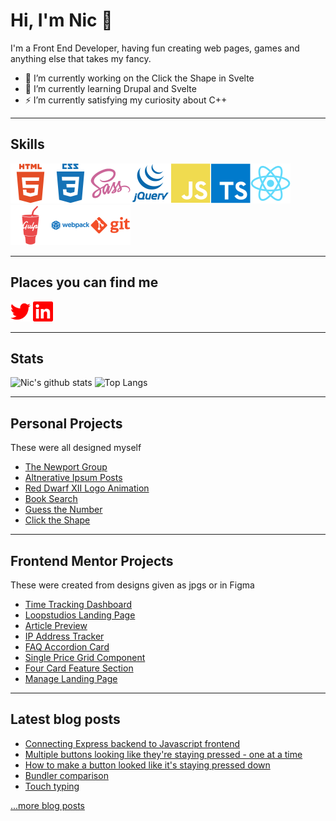 # Hi, I'm Nic 👋

I'm a Front End Developer, having fun creating web pages, games and anything else that takes my fancy.

- 🔭 I’m currently working on the Click the Shape in Svelte
- 🌱 I’m currently learning Drupal and Svelte
- ⚡ I’m currently satisfying my curiosity about C++

---

## Skills

<img height="64" alt="HTML5" src="https://raw.githubusercontent.com/devicons/devicon/master/icons/html5/html5-plain-wordmark.svg" /><img height="64" alt="CSS3" src="https://raw.githubusercontent.com/devicons/devicon/master/icons/css3/css3-plain-wordmark.svg" /><img height="64" alt="SASS" src="https://raw.githubusercontent.com/devicons/devicon/master/icons/sass/sass-original.svg" /><img height="64" alt="jQuery" src="https://raw.githubusercontent.com/devicons/devicon/master/icons/jquery/jquery-plain-wordmark.svg" /><img height="64" alt="JavaScript" src="https://raw.githubusercontent.com/devicons/devicon/master/icons/javascript/javascript-plain.svg" /><img height="64" alt="TypeScript" src="https://raw.githubusercontent.com/devicons/devicon/master/icons/typescript/typescript-plain.svg" /><img height="64" alt="React" src="https://raw.githubusercontent.com/devicons/devicon/master/icons/react/react-original.svg" /><img height="64" alt="Gulp" src="https://raw.githubusercontent.com/devicons/devicon/master/icons/gulp/gulp-plain.svg" /><img height="64" alt="Webpack" src="https://raw.githubusercontent.com/devicons/devicon/master/icons/webpack/webpack-plain-wordmark.svg" /><img height="64" alt="Git" src="https://raw.githubusercontent.com/devicons/devicon/master/icons/git/git-plain-wordmark.svg" />
                                                                                                                                           
---

## Places you can find me

[<img height="32" width="32" alt="Twitter" src="images/twitter.svg" />](https://www.twitter.com/nicm4242) [<img height="32" width="32" alt="LinkedIn" src="images/linkedin.svg" />](https://www.linkedin.com/in/nicmayer42/)


---

## Stats

![Nic's github stats](https://github-readme-stats.vercel.app/api?username=nicm42&show_icons=true&hide_rank=true&title_color=f1262e&icon_color=f1262e) ![Top Langs](https://github-readme-stats.vercel.app/api/top-langs/?username=nicm42&layout=compact)


---

## Personal Projects
These were all designed myself
- [The Newport Group](https://github.com/nicm42/The-Newport-Group)
- [Altnerative Ipsum Posts](https://github.com/nicm42/wordpress-lorem)
- [Red Dwarf XII Logo Animation](https://github.com/nicm42/Red-Dwarf-XII-animation)
- [Book Search](https://github.com/nicm42/Bookfinder)
- [Guess the Number](https://github.com/nicm42/Guess-the-Number)
- [Click the Shape](https://github.com/nicm42/clickthedot)

---

## Frontend Mentor Projects
These were created from designs given as jpgs or in Figma
- [Time Tracking Dashboard](https://github.com/nicm42/time-tracking-dashboard)
- [Loopstudios Landing Page](https://github.com/nicm42/loopstudios-landing-page)
- [Article Preview](https://github.com/nicm42/article-preview)
- [IP Address Tracker](https://github.com/nicm42/ip-address-tracker)
- [FAQ Accordion Card](https://github.com/nicm42/faq-accordion-card-main)
- [Single Price Grid Component](https://github.com/nicm42/single-price-grid-component)
- [Four Card Feature Section](https://github.com/nicm42/four-card-feature-section)
- [Manage Landing Page](https://github.com/nicm42/Manage-Landing-Page)

---

## Latest blog posts

<!-- HASHNODE:START -->
- [Connecting Express backend to Javascript frontend](https://blog.nicm42.co.uk/connecting-express-backend-to-javascript-frontend)
- [Multiple buttons looking like they're staying pressed - one at a time](https://blog.nicm42.co.uk/multiple-buttons-looking-like-theyre-staying-pressed-one-at-a-time)
- [How to make a button looked like it's staying pressed down](https://blog.nicm42.co.uk/how-to-make-a-button-looked-like-its-staying-pressed-down)
- [Bundler comparison](https://blog.nicm42.co.uk/bundler-comparison)
- [Touch typing](https://blog.nicm42.co.uk/touch-typing)
<!-- HASHNODE:END -->

[...more blog posts](https://nicm42.hashnode.dev/)

<!-- **nicm42/nicm42** is a ✨ _special_ ✨ repository because its `README.md` (this file) appears on your GitHub profile.

Here are some ideas to get you started:

- 🔭 I’m currently working on ...
- 🌱 I’m currently learning ...
- 👯 I’m looking to collaborate on ...
- 🤔 I’m looking for help with ...
- 💬 Ask me about ...
- 📫 How to reach me: ...
- 😄 Pronouns: ...
- ⚡ Fun fact: ...
-->
